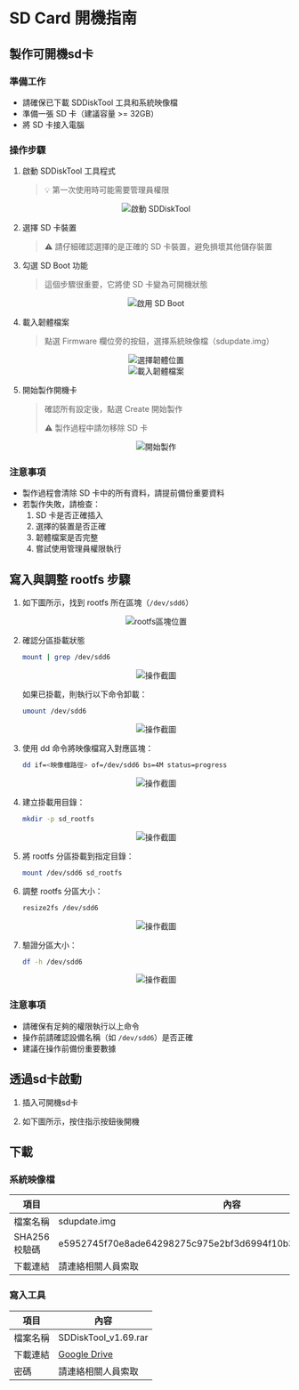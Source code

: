 # SD Card 開機指南

## 製作可開機sd卡

### 準備工作
- 請確保已下載 SDDiskTool 工具和系統映像檔
- 準備一張 SD 卡（建議容量 >= 32GB）
- 將 SD 卡接入電腦

### 操作步驟

1. 啟動 SDDiskTool 工具程式
   > 💡 第一次使用時可能需要管理員權限

   <div align="center">
      <img src="https://github.com/mikefd097021/rk-3568/blob/main/res/01.png?raw=true" alt="啟動 SDDiskTool">
   </div>

2. 選擇 SD 卡裝置
   > ⚠️ 請仔細確認選擇的是正確的 SD 卡裝置，避免損壞其他儲存裝置

3. 勾選 SD Boot 功能
   > 這個步驟很重要，它將使 SD 卡變為可開機狀態

   <div align="center">
      <img src="https://github.com/mikefd097021/rk-3568/blob/main/res/02.png?raw=true" alt="啟用 SD Boot">
   </div>

4. 載入韌體檔案
   > 點選 Firmware 欄位旁的按鈕，選擇系統映像檔（sdupdate.img）

   <div align="center">
      <img src="https://github.com/mikefd097021/rk-3568/blob/main/res/03.png?raw=true" alt="選擇韌體位置">
   </div>

   <div align="center">
      <img src="https://github.com/mikefd097021/rk-3568/blob/main/res/04.png?raw=true" alt="載入韌體檔案">
   </div>

5. 開始製作開機卡
   > 確認所有設定後，點選 Create 開始製作
   > 
   > ⚠️ 製作過程中請勿移除 SD 卡

   <div align="center">
      <img src="https://github.com/mikefd097021/rk-3568/blob/main/res/05.png?raw=true" alt="開始製作">
   </div>

### 注意事項
- 製作過程會清除 SD 卡中的所有資料，請提前備份重要資料
- 若製作失敗，請檢查：
  1. SD 卡是否正確插入
  2. 選擇的裝置是否正確
  3. 韌體檔案是否完整
  4. 嘗試使用管理員權限執行

## 寫入與調整 rootfs 步驟

1. 如下圖所示，找到 rootfs 所在區塊（`/dev/sdd6`）

   <div align="center">
      <img src="https://github.com/mikefd097021/rk-3568/blob/main/res/1.png?raw=true" alt="rootfs區塊位置">
   </div>
   
2. 確認分區掛載狀態
   ```bash
   mount | grep /dev/sdd6
   ```

   <div align="center">
      <img src="https://github.com/mikefd097021/rk-3568/blob/main/res/2.png?raw=true" alt="操作截圖">
   </div>

   如果已掛載，則執行以下命令卸載：
   ```bash
   umount /dev/sdd6
   ```
   
   <div align="center">
      <img src="https://github.com/mikefd097021/rk-3568/blob/main/res/3.png?raw=true" alt="操作截圖">
   </div>

3. 使用 dd 命令將映像檔寫入對應區塊：
   ```bash
   dd if=<映像檔路徑> of=/dev/sdd6 bs=4M status=progress
   ```

   <div align="center">
      <img src="https://github.com/mikefd097021/rk-3568/blob/main/res/4.png?raw=true" alt="操作截圖">
   </div>

4. 建立掛載用目錄：
   ```bash
   mkdir -p sd_rootfs
   ```

   <div align="center">
      <img src="https://github.com/mikefd097021/rk-3568/blob/main/res/5.png?raw=true" alt="操作截圖">
   </div>

5. 將 rootfs 分區掛載到指定目錄：
   ```bash
   mount /dev/sdd6 sd_rootfs
   ```

6. 調整 rootfs 分區大小：
   ```bash
   resize2fs /dev/sdd6
   ```

   <div align="center">
      <img src="https://github.com/mikefd097021/rk-3568/blob/main/res/6.png?raw=true" alt="操作截圖">
   </div>

7. 驗證分區大小：
   ```bash
   df -h /dev/sdd6
   ```

   <div align="center">
      <img src="https://github.com/mikefd097021/rk-3568/blob/main/res/7.png?raw=true" alt="操作截圖">
   </div>

### 注意事項
- 請確保有足夠的權限執行以上命令
- 操作前請確認設備名稱（如 `/dev/sdd6`）是否正確
- 建議在操作前備份重要數據

## 透過sd卡啟動

1. 插入可開機sd卡

2. 如下圖所示，按住指示按鈕後開機

## 下載

### 系統映像檔
| 項目 | 內容 |
|------|------|
| 檔案名稱 | sdupdate.img |
| SHA256 校驗碼 | e5952745f70e8ade64298275c975e2bf3d6994f10b319bbc3efb50883d15f0f3 |
| 下載連結 | 請連絡相關人員索取 |

### 寫入工具
| 項目 | 內容 |
|------|------|
| 檔案名稱 | SDDiskTool_v1.69.rar |
| 下載連結 | [Google Drive](https://drive.google.com/file/d/1r7RXZHWlw9ci0WIcBxocYn9qbAhL48nu/view?usp=sharing) |
| 密碼 | 請連絡相關人員索取 |

